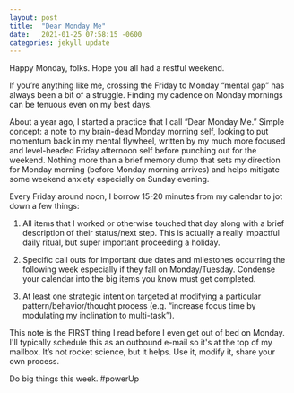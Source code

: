 ```yaml
---
layout: post
title:  "Dear Monday Me"
date:   2021-01-25 07:58:15 -0600
categories: jekyll update
---
```


Happy Monday, folks.  Hope you all had a restful weekend.  

If you’re anything like me, crossing the Friday to Monday “mental gap” has always been a bit of a struggle.  Finding my cadence on Monday mornings can be tenuous even on my best days.  

About a year ago, I started a practice that I call “Dear Monday Me.”  Simple concept: a note to my brain-dead Monday morning self, looking to put momentum back in my mental flywheel, written by my much more focused and level-headed Friday afternoon self before punching out for the weekend.  Nothing more than a brief memory dump that sets my direction for Monday morning (before Monday morning arrives) and helps mitigate some weekend anxiety especially on Sunday evening.     

Every Friday around noon, I borrow 15-20 minutes from my calendar to jot down a few things:

1)  All items that I worked or otherwise touched that day along with a brief description of their status/next step.  This is actually a really impactful daily ritual, but super important proceeding a holiday.  

2)  Specific call outs for important due dates and milestones occurring the following week especially if they fall on Monday/Tuesday.  Condense your calendar into the big items you know must get completed.

3)  At least one strategic intention targeted at modifying a particular pattern/behavior/thought process (e.g. “increase focus time by modulating my inclination to multi-task”).

This note is the FIRST thing I read before I even get out of bed on Monday.  I'll typically schedule this as an outbound e-mail so it's at the top of my mailbox.  It’s not rocket science, but it helps.  Use it, modify it, share your own process.  

Do big things this week.  #powerUp